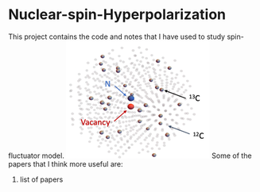 # Nuclear-spin-Hyperpolarization
This project contains the code and notes that I have used to study spin-fluctuator model. 
      ![img.png](img.png)
Some of the papers that I think more useful are:
1. list of papers
